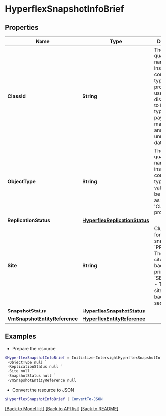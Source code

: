 # HyperflexSnapshotInfoBrief
## Properties

Name | Type | Description | Notes
------------ | ------------- | ------------- | -------------
**ClassId** | **String** | The fully-qualified name of the instantiated, concrete type. This property is used as a discriminator to identify the type of the payload when marshaling and unmarshaling data. | [default to "hyperflex.SnapshotInfoBrief"]
**ObjectType** | **String** | The fully-qualified name of the instantiated, concrete type. The value should be the same as the &#39;ClassId&#39; property. | [default to "hyperflex.SnapshotInfoBrief"]
**ReplicationStatus** | [**HyperflexReplicationStatus**](HyperflexReplicationStatus.md) |  | [optional] 
**Site** | **String** | Cluster site for this snapshot. * &#x60;PRIMARY&#x60; - The cluster site for this backup is primary. * &#x60;SECONDARY&#x60; - The cluster site for this backup is secondary. | [optional] [readonly] [default to "PRIMARY"]
**SnapshotStatus** | [**HyperflexSnapshotStatus**](HyperflexSnapshotStatus.md) |  | [optional] 
**VmSnapshotEntityReference** | [**HyperflexEntityReference**](HyperflexEntityReference.md) |  | [optional] 

## Examples

- Prepare the resource
```powershell
$HyperflexSnapshotInfoBrief = Initialize-IntersightHyperflexSnapshotInfoBrief  -ClassId null `
 -ObjectType null `
 -ReplicationStatus null `
 -Site null `
 -SnapshotStatus null `
 -VmSnapshotEntityReference null
```

- Convert the resource to JSON
```powershell
$HyperflexSnapshotInfoBrief | ConvertTo-JSON
```

[[Back to Model list]](../README.md#documentation-for-models) [[Back to API list]](../README.md#documentation-for-api-endpoints) [[Back to README]](../README.md)

